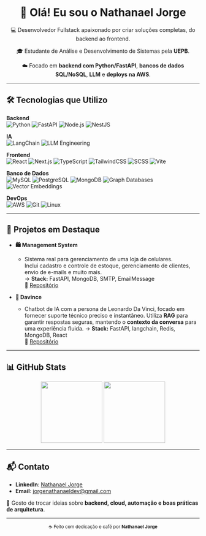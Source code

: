 <div align="center">
  <h1>👋 Olá! Eu sou o Nathanael Jorge</h1>
  <p>💻 Desenvolvedor Fullstack apaixonado por criar soluções completas, do backend ao frontend.</p>
  <p>🎓 Estudante de Análise e Desenvolvimento de Sistemas pela <strong>UEPB</strong>.</p>
  <p>☁️ Focado em <strong>backend com Python/FastAPI</strong>, <strong>bancos de dados SQL/NoSQL</strong>, <strong>LLM</strong> e <strong>deploys na AWS</strong>.</p>
</div>

---

## 🛠 Tecnologias que Utilizo

**Backend**  
![Python](https://img.shields.io/badge/Python-3776AB?style=for-the-badge&logo=python&logoColor=white)
![FastAPI](https://img.shields.io/badge/FastAPI-009688?style=for-the-badge&logo=fastapi&logoColor=white)
![Node.js](https://img.shields.io/badge/Node.js-339933?style=for-the-badge&logo=nodedotjs&logoColor=white)
![NestJS](https://img.shields.io/badge/NestJS-E0234E?style=for-the-badge&logo=nestjs&logoColor=white)

**IA**  
![LangChain](https://img.shields.io/badge/LangChain-1A73E8?style=for-the-badge&logo=chainlink&logoColor=white)
![LLM Engineering](https://img.shields.io/badge/LLM%20Engineering-FF6F00?style=for-the-badge&logo=openai&logoColor=white)

**Frontend**  
![React](https://img.shields.io/badge/React-20232A?style=for-the-badge&logo=react&logoColor=61DAFB)
![Next.js](https://img.shields.io/badge/Next.js-000000?style=for-the-badge&logo=nextdotjs&logoColor=white)
![TypeScript](https://img.shields.io/badge/TypeScript-007ACC?style=for-the-badge&logo=typescript&logoColor=white)
![TailwindCSS](https://img.shields.io/badge/Tailwind_CSS-38B2AC?style=for-the-badge&logo=tailwindcss&logoColor=white)
![SCSS](https://img.shields.io/badge/SCSS-CC6699?style=for-the-badge&logo=sass&logoColor=white)
![Vite](https://img.shields.io/badge/Vite-646CFF?style=for-the-badge&logo=vite&logoColor=white)

**Banco de Dados**  
![MySQL](https://img.shields.io/badge/MySQL-005C84?style=for-the-badge&logo=mysql&logoColor=white)
![PostgreSQL](https://img.shields.io/badge/PostgreSQL-316192?style=for-the-badge&logo=postgresql&logoColor=white)
![MongoDB](https://img.shields.io/badge/MongoDB-4DB33D?style=for-the-badge&logo=mongodb&logoColor=white)
![Graph Databases](https://img.shields.io/badge/Graph%20Databases-FF6600?style=for-the-badge&logo=neo4j&logoColor=white)
![Vector Embeddings](https://img.shields.io/badge/Vector%20Embeddings-FF4088?style=for-the-badge&logo=databricks&logoColor=white)

**DevOps**  
![AWS](https://img.shields.io/badge/AWS-FF9900?style=for-the-badge&logo=amazonaws&logoColor=white)
![Git](https://img.shields.io/badge/Git-F05032?style=for-the-badge&logo=git&logoColor=white)
![Linux](https://img.shields.io/badge/Linux-000000?style=for-the-badge&logo=linux&logoColor=white)

---

## 📂 Projetos em Destaque

- **🛍️ Management System**  
  -  Sistema real para gerenciamento de uma loja de celulares.  
  Inclui cadastro e controle de estoque, gerenciamento de clientes, envio de e-mails e muito mais.  
  → **Stack:** FastAPI, MongoDB, SMTP, EmailMessage  
  🔗 [Repositório](https://github.com/desv-jorge/Management-System)

- **🤖 Davince**
  -  Chatbot de IA com a persona de Leonardo Da Vinci, focado em fornecer suporte técnico preciso e instantâneo.
  Utiliza **RAG** para garantir respostas seguras, mantendo o **contexto da conversa** para uma experiência fluida.
  → **Stack:** FastAPI, langchain, Redis, MongoDB, React  
  🔗 [Repositório](https://github.com/Fyzz-Tech/Davince)

---

## 📊 GitHub Stats
<div align="center"> 
  <img src="https://github-readme-stats.vercel.app/api?username=desv-jorge&show_icons=true&theme=dracula" height="160"/>
  <img src="https://github-readme-stats.vercel.app/api/top-langs/?username=desv-jorge&layout=compact&theme=dracula" height="160"/>
</div>

---

## 📬 Contato
- **LinkedIn**: [Nathanael Jorge](www.linkedin.com/in/jorge-nathanael)  
- **Email**: [jorgenathanaeldev@gmail.com](mailto:jorgenathanaeldev@gmail.com)  

💬 Gosto de trocar ideias sobre **backend, cloud, automação e boas práticas de arquitetura**.  

---

<div align="center">
  <sub>☕ Feito com dedicação e café por <strong>Nathanael Jorge</strong></sub>
</div>
